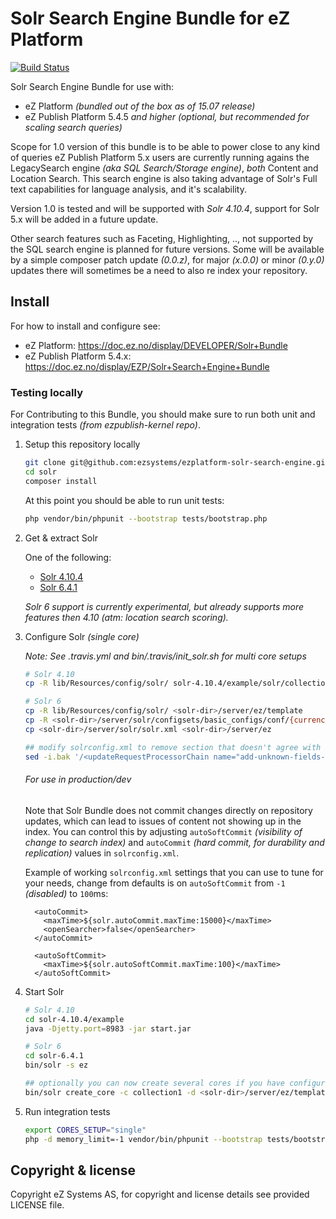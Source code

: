 # Solr Search Engine Bundle for eZ Platform

[![Build Status](https://travis-ci.org/ezsystems/ezplatform-solr-search-engine.svg?branch=master)](https://travis-ci.org/ezsystems/ezplatform-solr-search-engine)

Solr Search Engine Bundle for use with:
- eZ Platform *(bundled out of the box as of 15.07 release)*
- eZ Publish Platform 5.4.5 *and higher* *(optional, but recommended for scaling search queries)*

Scope for 1.0 version of this bundle is to be able to power close to any kind of queries eZ Publish Platform 5.x users are currently running agains the LegacySearch engine *(aka SQL Search/Storage engine)*, *both* Content and Location Search. This search engine is also taking advantage of Solr's Full text capabilities for language analysis, and it's scalability.

Version 1.0 is tested and will be supported with _Solr 4.10.4_, support for Solr 5.x will be added in a future update.

Other search features such as Faceting, Highlighting, .., not supported by the SQL search engine is planned for future versions. Some will be available by a simple composer patch update *(0.0.z)*, for major *(x.0.0)* or minor *(0.y.0)* updates there will sometimes be a need to also re index your repository.


## Install

For how to install and configure see:
- eZ Platform: https://doc.ez.no/display/DEVELOPER/Solr+Bundle
- eZ Publish Platform 5.4.x: https://doc.ez.no/display/EZP/Solr+Search+Engine+Bundle



### Testing locally

For Contributing to this Bundle, you should make sure to run both unit and integration tests *(from ezpublish-kernel repo)*.

1. Setup this repository locally

    ```bash
    git clone git@github.com:ezsystems/ezplatform-solr-search-engine.git solr
    cd solr
    composer install
    ```

    At this point you should be able to run unit tests:
    ```bash
    php vendor/bin/phpunit --bootstrap tests/bootstrap.php
    ```

2. Get & extract Solr

   One of the following:
   - [Solr 4.10.4](http://archive.apache.org/dist/lucene/solr/4.10.4/solr-4.10.4.tgz)
   - [Solr 6.4.1](http://archive.apache.org/dist/lucene/solr/6.4.1/solr-6.4.1.tgz)

   _Solr 6 support is currently experimental, but already supports more features then 4.10 (atm: location search scoring)._


3. Configure Solr *(single core)*

    *Note: See .travis.yml and bin/.travis/init_solr.sh for multi core setups*

    ```bash
    # Solr 4.10
    cp -R lib/Resources/config/solr/ solr-4.10.4/example/solr/collection1/conf

    # Solr 6
    cp -R lib/Resources/config/solr/ <solr-dir>/server/ez/template
    cp -R <solr-dir>/server/solr/configsets/basic_configs/conf/{currency.xml,solrconfig.xml,stopwords.txt,synonyms.txt,elevate.xml} <solr-dir>/server/ez/template
    cp <solr-dir>/server/solr/solr.xml <solr-dir>/server/ez

    ## modify solrconfig.xml to remove section that doesn't agree with our schema
    sed -i.bak '/<updateRequestProcessorChain name="add-unknown-fields-to-the-schema">/,/<\/updateRequestProcessorChain>/d' <solr-dir>/server/ez/template/solrconfig.xml
    ```
    
    ###### For use in production/dev
    Note that Solr Bundle does not commit changes directly on repository updates,
    which can lead to issues of content not showing up in the index. You can control this by adjusting `autoSoftCommit` *(visibility
    of change to search index)* and `autoCommit` *(hard commit, for durability and replication)* values in `solrconfig.xml`.
    
    Example of working `solrconfig.xml` settings that you can use to tune for your needs, change from defaults is on `autoSoftCommit` from `-1` *(disabled)* to `100`ms:

         <autoCommit> 
           <maxTime>${solr.autoCommit.maxTime:15000}</maxTime> 
           <openSearcher>false</openSearcher> 
         </autoCommit>

         <autoSoftCommit>
           <maxTime>${solr.autoSoftCommit.maxTime:100}</maxTime> 
         </autoSoftCommit>


4. Start Solr

    ```bash
    # Solr 4.10
    cd solr-4.10.4/example
    java -Djetty.port=8983 -jar start.jar

    # Solr 6
    cd solr-6.4.1
    bin/solr -s ez

    ## optionally you can now create several cores if you have configured bundle for that
    bin/solr create_core -c collection1 -d <solr-dir>/server/ez/template
    ```

5. Run integration tests

    ```bash
    export CORES_SETUP="single"
    php -d memory_limit=-1 vendor/bin/phpunit --bootstrap tests/bootstrap.php -vc vendor/ezsystems/ezpublish-kernel/phpunit-integration-legacy-solr.xml
    ```

## Copyright & license

Copyright eZ Systems AS, for copyright and license details see provided LICENSE file.
